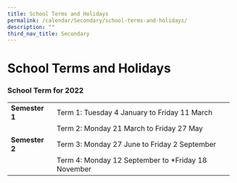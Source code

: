 ```yaml
---
title: School Terms and Holidays
permalink: /calendar/Secondary/school-terms-and-holidays/
description: ""
third_nav_title: Secondary
---
```

# **School Terms and Holidays**

### School Term for 2022

|  	|  	|
|---	|---	|
| **Semester 1** 	| Term 1: Tuesday 4 January to Friday 11 March 	|
|  	| Term 2: Monday 21 March to Friday 27 May 	|
| **Semester 2** 	| Term 3: Monday 27 June to Friday 2 September 	|
|  	| Term 4: Monday 12 September to *Friday 18 November 	|